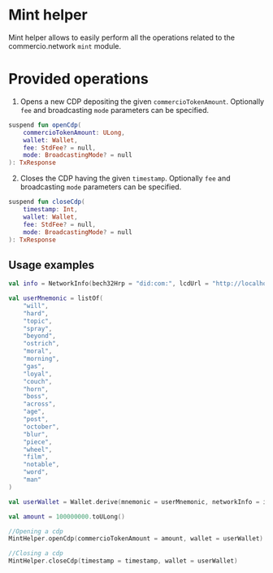 # Mint helper
Mint helper allows to easily perform all the operations related to the commercio.network `mint` module.
# Provided operations
1. Opens a new CDP depositing the given `commercioTokenAmount`. Optionally `fee` and broadcasting `mode` parameters can be specified.
```kotlin
suspend fun openCdp(
    commercioTokenAmount: ULong,
    wallet: Wallet,
    fee: StdFee? = null,
    mode: BroadcastingMode? = null
): TxResponse
```
2. Closes the CDP having the given `timestamp`. Optionally `fee` and broadcasting `mode` parameters can be specified.
```kotlin
suspend fun closeCdp(
    timestamp: Int,
    wallet: Wallet,
    fee: StdFee? = null,
    mode: BroadcastingMode? = null
): TxResponse
```

## Usage examples
```kotlin
val info = NetworkInfo(bech32Hrp = "did:com:", lcdUrl = "http://localhost:1317")

val userMnemonic = listOf(
    "will",
    "hard",
    "topic",
    "spray",
    "beyond",
    "ostrich",
    "moral",
    "morning",
    "gas",
    "loyal",
    "couch",
    "horn",
    "boss",
    "across",
    "age",
    "post",
    "october",
    "blur",
    "piece",
    "wheel",
    "film",
    "notable",
    "word",
    "man"
)

val userWallet = Wallet.derive(mnemonic = userMnemonic, networkInfo = info)

val amount = 100000000.toULong()

//Opening a cdp
MintHelper.openCdp(commercioTokenAmount = amount, wallet = userWallet)

//Closing a cdp
MintHelper.closeCdp(timestamp = timestamp, wallet = userWallet)

```
